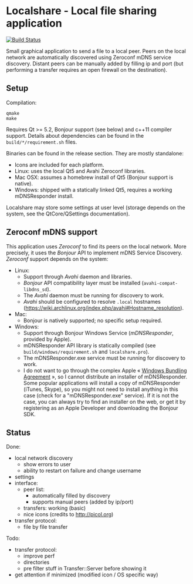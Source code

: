 Localshare - Local file sharing application
===========================================

[![Build Status](https://travis-ci.org/lereldarion/qt-localshare.svg?branch=master)](https://travis-ci.org/lereldarion/qt-localshare)

Small graphical application to send a file to a local peer.
Peers on the local network are automatically discovered using Zeroconf mDNS service discovery.
Distant peers can be manually added by filling ip and port (but performing a transfer requires an open firewall on the destination).

Setup
-----

Compilation:
```
qmake
make
```

Requires Qt >= 5.2, Bonjour support (see below) and c++11 compiler support.
Details about dependencies can be found in the `build/*/requirement.sh` files.

Binaries can be found in the release section.
They are mostly standalone:
- Icons are included for each platform.
- Linux: uses the local Qt5 and Avahi Zeroconf libraries.
- Mac OSX: assumes a homebrew install of Qt5 (Bonjour support is native).
- Windows: shipped with a statically linked Qt5, requires a working mDNSResponder install.

Localshare may store some settings at user level (storage depends on the system, see the QtCore/QSettings documentation).

Zeroconf mDNS support
---------------------

This application uses *Zeroconf* to find its peers on the local network.
More precisely, it uses the *Bonjour* API to implement mDNS Service Discovery.
*Zeroconf* support depends on the system:
* Linux:
	- Support through *Avahi* daemon and libraries.
	- *Bonjour* API compatibility layer must be installed (`avahi-compat-libdns_sd`).
	- The *Avahi* daemon must be running for discovery to work.
	- *Avahi* should be configured to resolve `.local` hostnames (https://wiki.archlinux.org/index.php/avahi#Hostname_resolution).
* Mac:
	- Bonjour is natively supported; no specific setup required.
* Windows:
	- Support through Bonjour Windows Service (*mDNSResponder*, provided by Apple).
	- mDNSResponder API library is statically compiled (see `build/windows/requirement.sh` and `localshare.pro`).
	- The mDNSResponder.exe service must be running for discovery to work.
	- I do not want to go through the complex Apple « [Windows Bundling Agreement](https://developer.apple.com/softwarelicensing/agreements/bonjour.php) », so I cannot distribute an installer of mDNSResponder. Some popular applications will install a copy of mDNSResponder (iTunes, Skype), so you might not need to install anything in this case (check for a "mDNSResponder.exe" service). If it is not the case, you can always try to find an installer on the web, or get it by registering as an Apple Developer and downloading the Bonjour SDK.

Status
------

Done:
* local network discovery
	* show errors to user
	* ability to restart on failure and change username
* settings
* interface:
	* peer list:
		* automatically filled by discovery
		* supports manual peers (added by ip/port)
	* transfers: working (basic)
	* nice icons (credits to http://picol.org)
* transfer protocol:
	* file by file transfer

Todo:
* transfer protocol:
	* improve perf
	* directories
	* pre filter stuff in Transfer::Server before showing it
* get attention if minimized (modified icon / OS specific way)

